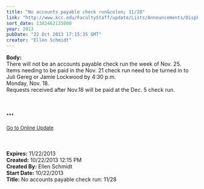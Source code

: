 ```yaml
---
title: "No accounts payable check run&colon; 11/28"
link: "http://www.kcc.edu/FacultyStaff/update/Lists/Announcements/DispForm.aspx?ID=1295"
sort_date: 1382462135000
year: 2013
pubDate: "22 Oct 2013 17:15:35 GMT"
creator: "Ellen Schmidt"
---
```


<div><b>Body:</b> <div class="ExternalClass8C746A1BF5194371B79B9524701355BB"><div>There will not be an accounts payable check run the week of Nov. 25. <br /></div>
<div>Items needing to be paid in the Nov. 21 check run need to be turned in to Juli Gereg or Jamie Lockwood by 4:30 p.m.<br />Monday, Nov. 18.<br /></div>
<div>Requests received after Nov.18 will be paid at the Dec. 5 check run.<br /></div>
<div> </div>
<div> </div>
<div> </div>
<div>
<div><font size="2">***</font></div>
<div><font size="2"></font> </div>
<div><font size="2"></font></div>
<div><font size="2"><a href="/FacultyStaff/update/Pages/dailyupdate.aspx">Go to Online Update</a></font></div>
<div><font size="2"></font> </div>
<div><font size="2"></font> </div>
<div><font size="2"></font> </div></div></div></div>
<div><b>Expires:</b> 11/22/2013</div>
<div><b>Created:</b> 10/22/2013 12:15 PM</div>
<div><b>Created By:</b> Ellen Schmidt</div>
<div><b>Start Date:</b> 10/22/2013</div>
<div><b>Title:</b> No accounts payable check run: 11/28</div>

